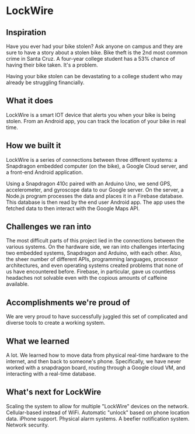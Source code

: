 # LockWire
## Inspiration
Have you ever had your bike stolen? Ask anyone on campus and they are sure to have a story about a stolen bike. Bike theft is the 2nd most common crime in Santa Cruz. A  four-year college student has a 53% chance of having their bike taken. It's a problem.

Having your bike stolen can be devastating to a college student who may already be struggling financially.

## What it does
LockWire is a smart IOT device that alerts you when your bike is being stolen. From an Android app, you can track the location of your bike in real time.

## How we built it
LockWire is a series of connections between three different systems: a Snapdragon embedded computer (on the bike), a Google Cloud server, and a front-end Android application.

Using a Snapdragon 410c paired with an Arduino Uno, we send GPS, accelerometer, and gyroscope data to our Google server. On the server, a Node.js program processes the data and places it in a Firebase database. This database is then read by the end user Android app. The app uses the fetched data to then interact with the Google Maps API.

## Challenges we ran into
The most difficult parts of this project lied in the connections between the various systems. On the hardware side, we ran into challenges interfacing two embedded systems, Snapdragon and Arduino, with each other. Also, the sheer number of different APIs, programming languages, processor architectures, and even operating systems created problems that none of us have encountered before. Firebase, in particular, gave us countless headaches not solvable even with the copious amounts of caffeine available.

## Accomplishments we're proud of
We are very proud to have successfully juggled this set of complicated and diverse tools to create a working system. 

## What we learned
A lot. We learned how to move data from physical real-time hardware to the internet, and then back to someone's phone. Specifically, we have never worked with a snapdragon board, routing through a Google cloud VM, and interacting with a real-time database.

## What's next for LockWire
Scaling the system to allow for multiple "LockWire" devices on the network.
Cellular-based instead of WiFi.
Automatic "unlock" based on phone location data.
iPhone support.
Physical alarm systems.
A beefier notification system.
Network security.

